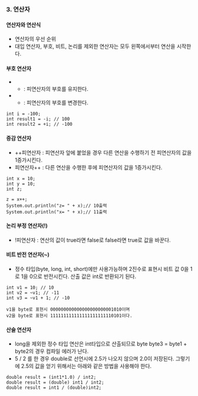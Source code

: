 ### 3. 연산자
#### 연산자와 연산식
- 연산자의 우선 순위
- 대입 연산자, 부호, 비트, 논리를 제외한 연산자는 모두 왼쪽에서부터 연산을 시작한다.
#### 부호 연산자
- + : 피연산자의 부호를 유지한다.
- - : 피연산자의 부호를 변경한다.
```
int i = -100;
int result1 = -i; // 100
int result2 = +i; // -100
```
#### 증감 연산자
- ++피연산자 : 피연산자 앞에 붙었을 경우 다른 연산을 수행하기 전 피연산자의 값을 1증가시킨다.
- 피연산자++ : 다른 연산을 수행한 후에 피연산자의 값을 1증가시킨다.
```
int x = 10;
int y = 10;
int z; 

z = x++;
System.out.println("z= " + x);// 10출력
System.out.println("x= " + x);// 11출력
```
#### 논리 부정 연산자(!)
- !피연산자 : 연산의 값이 true라면 false로 false라면 true로 값을 바꾼다.
#### 비트 반전 연산자(~)
- 정수 타입(byte, long, int, short)에만 사용가능하며 2진수로 표현시 비트 값 0을 1로 1을 0으로 반전시킨다. 산출 값은 int로 반환되기 된다.
```
int v1 = 10; // 10
int v2 = ~v1; // -11
int v3 = ~v1 + 1; // -10

v1을 byte로 표현시 000000000000000000000001010이며
v2을 byte로 표현시 111111111111111111111110101이다.
```
#### 산술 연산자
- long을 제외한 정수 타입 연산은 int타입으로 산출되므로 byte byte3 = byte1 + byte2의 경우 컴파일 에러가 난다.
- 5 / 2 를 한 경우 double로 선언시에 2.5가 나오지 않으며 2.0이 저장된다. 그렇기에 2.5의 값을 얻기 위해서는 아래와 같은 방법을 사용해야 한다.
```
double result = (int1*1.0) / int2;
double result = (double) int1 / int2;
double result = int1 / (double)int2;
```
